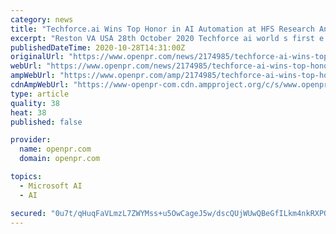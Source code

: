 ```yaml
---
category: news
title: "Techforce.ai Wins Top Honor in AI Automation at HFS Research Annual Event"
excerpt: "Reston VA USA 28th October 2020 Techforce ai world s first e workforce company was announced the winner of Hottest Vendor challenge organised by HFS Research in an exclusive webinar held on 15th October 2020 Tuned in by attendees from"
publishedDateTime: 2020-10-28T14:31:00Z
originalUrl: "https://www.openpr.com/news/2174985/techforce-ai-wins-top-honor-in-ai-automation-at-hfs-research"
webUrl: "https://www.openpr.com/news/2174985/techforce-ai-wins-top-honor-in-ai-automation-at-hfs-research"
ampWebUrl: "https://www.openpr.com/amp/2174985/techforce-ai-wins-top-honor-in-ai-automation-at-hfs-research"
cdnAmpWebUrl: "https://www-openpr-com.cdn.ampproject.org/c/s/www.openpr.com/amp/2174985/techforce-ai-wins-top-honor-in-ai-automation-at-hfs-research"
type: article
quality: 38
heat: 38
published: false

provider:
  name: openpr.com
  domain: openpr.com

topics:
  - Microsoft AI
  - AI

secured: "0u7t/qHuqFaVLmzL7ZWYMss+u5OwCageJ5w/dscQUjWUwQBeGfILkm4nkRXPQkFGssG698xTpM9J0g4dqbBLHSRpf8kMNGqwXGRtuNVyx3fEiXUv4x+gEzkaF3aq8pYtCqenYF/plF2zMd2ZtCN/wUcfPYLpZjJfGwve54vwFoFMuLqkwzcEdnhgNKEKULq+q6Scl3wHo9utNCfR0FOAaoYoAdYg33d4Ck2QfuSTWosjIIgjVPnPRp5khQCpm/IxR2HlOHqm9jIyaLpAgcKQX71H5IRckqFPtCOC2J7IwKh1nKRLTUtZKPHtCrDB7KdXm8Z7AGNh/AoXZ7nUBDq8sH0lNIpyd5LR9v1qJLwjpok=;ef6hXkvA7oSw9STBtS8XYA=="
---
```



